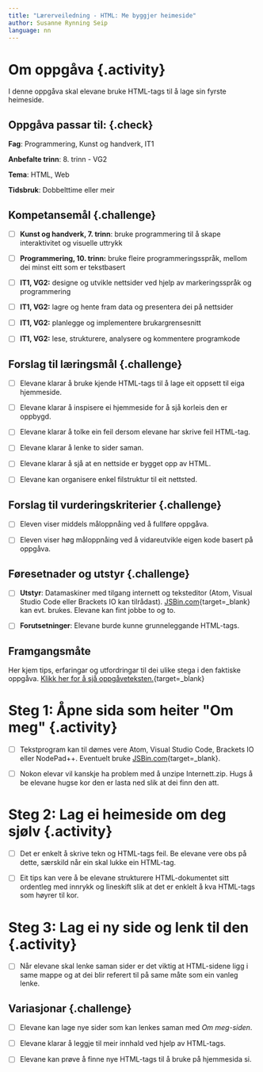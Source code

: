 ```yaml
---
title: "Lærerveiledning - HTML: Me byggjer heimeside"
author: Susanne Rynning Seip
language: nn
---
```


# Om oppgåva {.activity}

I denne oppgåva skal elevane bruke HTML-tags til å lage sin fyrste heimeside.

## Oppgåva passar til: {.check}

 __Fag__: Programmering, Kunst og handverk, IT1

__Anbefalte trinn__: 8. trinn - VG2

__Tema__: HTML, Web

__Tidsbruk__: Dobbelttime eller meir

## Kompetansemål {.challenge}

- [ ] __Kunst og handverk, 7. trinn__: bruke programmering til å skape interaktivitet og visuelle uttrykk

- [ ] __Programmering, 10. trinn:__ bruke fleire programmeringsspråk, mellom dei minst eitt som er tekstbasert

- [ ] __IT1, VG2:__ designe og utvikle nettsider ved hjelp av markeringsspråk og programmering

- [ ] __IT1, VG2:__ lagre og hente fram data og presentera dei på nettsider

- [ ] __IT1, VG2:__ planlegge og implementere brukargrensesnitt

- [ ] __IT1, VG2:__ lese, strukturere, analysere og kommentere programkode

## Forslag til læringsmål {.challenge}

- [ ] Elevane klarar å bruke kjende HTML-tags til å lage eit oppsett til eiga hjemmeside.

- [ ] Elevane klarar å inspisere ei hjemmeside for å sjå korleis den er oppbygd.

- [ ] Elevane klarar å tolke ein feil dersom elevane har skrive feil HTML-tag.

- [ ] Elevane klarar å lenke to sider saman.

- [ ] Elevane klarar å sjå at en nettside er bygget opp av HTML.

- [ ] Elevane kan organisere enkel filstruktur til eit nettsted.


## Forslag til vurderingskriterier {.challenge}

- [ ] Eleven viser middels måloppnåing ved å fullføre oppgåva.

- [ ] Eleven viser høg måloppnåing ved å vidareutvikle eigen kode basert på oppgåva.

## Føresetnader og utstyr {.challenge}

- [ ] __Utstyr__: Datamaskiner med tilgang internett og teksteditor (Atom, Visual Studio Code eller Brackets IO kan tilrådast). [JSBin.com](http://jsbin.com){target=_blank} kan evt. brukes. Elevane kan fint jobbe to og to.

- [ ] __Forutsetninger__: Elevane burde kunne grunneleggande HTML-tags.

## Framgangsmåte

Her kjem tips, erfaringar og utfordringar til dei ulike stega i den faktiske
oppgåva. [Klikk her for å sjå
oppgåveteksten.](en_hjemmeside_nn.html){target=_blank}

# Steg 1: Åpne sida som heiter "Om meg" {.activity}

- [ ] Tekstprogram kan til dømes vere Atom, Visual Studio Code, Brackets IO eller NodePad++. Eventuelt bruke [JSBin.com](http://jsbin.com){target=_blank}.

- [ ] Nokon elevar vil kanskje ha problem med å unzipe Internett.zip. Hugs å be elevane hugse kor den er lasta ned slik at dei finn den att.

# Steg 2: Lag ei heimeside om deg sjølv {.activity}

- [ ] Det er enkelt å skrive tekn og HTML-tags feil. Be elevane vere obs på dette, særskild når ein skal lukke ein HTML-tag.

- [ ] Eit tips kan vere å be elevane strukturere HTML-dokumentet sitt ordentleg med innrykk og lineskift slik at det er enklelt å kva HTML-tags som høyrer til kor.

# Steg 3: Lag ei ny side og lenk til den {.activity}

- [ ] Når elevane skal lenke saman sider er det viktig at HTML-sidene ligg i same mappe og at dei blir referert til på same måte som ein vanleg lenke.

## Variasjonar {.challenge}

- [ ] Elevane kan lage nye sider som kan lenkes saman med _Om meg-siden_.

- [ ] Elevane klarar å leggje til meir innhald ved hjelp av HTML-tags.

- [ ] Elevane kan prøve å finne nye HTML-tags til å bruke på hjemmesida si.
